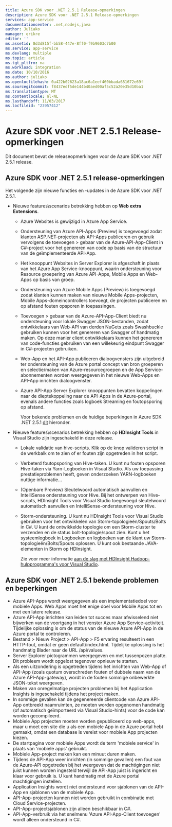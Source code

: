 ```yaml
---
title: Azure SDK voor .NET 2.5.1 Release-opmerkingen
description: Azure SDK voor .NET 2.5.1 Release-opmerkingen
services: app-service
documentationcenter: .net,nodejs,java
author: Juliako
manager: erikre
editor: ''
ms.assetid: 8d3d815f-bb58-447e-8ff0-f9b9603c7b00
ms.service: app-service
ms.devlang: multiple
ms.topic: article
ms.tgt_pltfrm: na
ms.workload: integration
ms.date: 10/10/2016
ms.author: juliako
ms.openlocfilehash: 0a422b02623a18ac6a1eef460bbada681672e69f
ms.sourcegitcommit: f8437edf5de144b40aed00af5c52a20e35d10ba1
ms.translationtype: MT
ms.contentlocale: nl-NL
ms.lasthandoff: 11/03/2017
ms.locfileid: "23957412"
---
```

# <a name="azure-sdk-for-net-251-release-notes"></a>Azure SDK voor .NET 2.5.1 Release-opmerkingen
Dit document bevat de releaseopmerkingen voor de Azure SDK voor .NET 2.5.1 release. 

## <a name="azure-sdk-for-net-251-release-notes"></a>Azure SDK voor .NET 2.5.1 release-opmerkingen
Het volgende zijn nieuwe functies en -updates in de Azure SDK voor .NET 2.5.1.

* Nieuwe features\scenarios betrekking hebben op **Web extra Extensions**. 
  
  * Azure Websites is gewijzigd in Azure App Service. 
  * Ondersteuning van Azure API-Apps (Preview) is toegevoegd zodat klanten ASP.NET-projecten als API-Apps publiceren en gebruik vervolgens de toevoegen > gebaar van de Azure-API-App-Client in C#-project voor het genereren van code op basis van de structuur van de geïmplementeerde API-App. 
  * Het knooppunt Websites in Server Explorer is afgeschaft in plaats van het Azure App Service-knooppunt, waarin ondersteuning voor Resource groepering van Azure API-Apps, Mobile Apps en Web-Apps op basis van groep.
  * Ondersteuning van Azure Mobile Apps (Preview) is toegevoegd zodat klanten kunnen maken van nieuwe Mobile Apps-projecten, Mobile Apps-domeincontrollers toevoegt, de projecten publiceren en op afstand fouten opsporen in toepassingen.
  * Toevoegen > gebaar van de Azure-API-App-Client biedt nu ondersteuning voor lokale Swagger JSON-bestanden, zodat ontwikkelaars van Web-API van derden NuGets zoals Swashbuckle gebruiken kunnen voor het genereren van Swagger of handmatig maken. Op deze manier client ontwikkelaars kunnen het genereren van code-functies gebruiken van een willekeurig eindpunt Swagger in C#-projecten gebruiken. 
  * Web-App en het API-App publiceren dialoogvensters zijn uitgebreid ter ondersteuning van de Azure portal concept van bron groeperen en selectie/maken van Azure-resourcegroepen en de App Service-abonnementen worden weergegeven in het nieuwe Web-Apps en API-App inrichten dialoogvenster. 
  * Azure API-App Server Explorer knooppunten bevatten koppelingen naar de dieptekoppeling naar de API-Apps in de Azure-portal, evenals andere functies zoals logboek Streaming en foutopsporing op afstand.
    
    Voor bekende problemen en de huidige beperkingen in Azure SDK .NET 2.5.1 [dit](app-service-release-notes.md#known_issues_2_5_1) hieronder.
* Nieuwe features\scenarios betrekking hebben op **HDInsight Tools** in Visual Studio zijn ingeschakeld in deze release. 
  
  * Lokale validatie van hive-scripts. Klik op de knop valideren script in de werkbalk om te zien of er fouten zijn opgetreden in het script. 
  * Verbeterd foutopsporing van Hive-taken. U kunt nu fouten opsporen Hive-taken via Yarn-Logboeken in Visual Studio. Als uw toepassing prestatieproblemen heeft, geven onderzoeken YARN-logboeken nuttige informatie...
  * (Openbare Preview) Sleutelwoord automatisch aanvullen en IntelliSense ondersteuning voor Hive. Bij het ontwerpen van Hive-scripts, HDInsight Tools voor Visual Studio toegevoegd sleutelwoord automatisch aanvullen en IntelliSense-ondersteuning voor Hive.
  * Storm-ondersteuning. U kunt nu HDInsight Tools voor Visual Studio gebruiken voor het ontwikkelen van Storm-topologieën/Spouts/Bolts in C#. U kunt de ontwikkelde topologie om een Storm-cluster te verzenden en de status bolt-topologie/spout zien. Kunt u het systeemlogboek in Logboeken en logboeken van de klant uw Storm-topologieën/Bolts/Spouts oplossen. U kunt ook bestaande JAVA-elementen in Storm op HDInsight.
    
    Zie voor meer informatie [aan de slag met HDInsight Hadoop-hulpprogramma's voor Visual Studio](../hdinsight/hadoop/apache-hadoop-visual-studio-tools-get-started.md).

## <a id="known_issues_2_5_1"></a>Azure SDK voor .NET 2.5.1 bekende problemen en beperkingen
* Azure API-Apps wordt weergegeven als een implementatiedoel voor mobiele Apps. Web Apps moet het enige doel voor Mobile Apps tot en met een latere release. 
* Azure API-App inrichten kan leiden tot succes maar afwisselend niet bijwerken van de voortgang in het venster Azure App Service-activiteit. Tijdelijke oplossing is om de status van de nieuwe Azure API-App in de Azure portal te controleren. 
* Bestand > Nieuw Project > API-App > F5 ervaring resulteert in een HTTP-fout, omdat er geen default/index.html. Tijdelijke oplossing is het handmatig Blader naar de URL /api/values. 
* Server Explorer pictogrammen weergegeven en met tussenpozen platte. Dit probleem wordt opgelost tegenover opnieuw te starten. 
* Als een uitzondering is opgetreden tijdens het inrichten van Web-App of API-App (zoals quotum overschreden fouten of dubbele naam van de Azure API-App-gateway), wordt in de fouten sommige onbewerkte JSON-tekst weergeven. 
* Maken van onregelmatige projecten problemen bij het Application Insights is ingeschakeld tijdens het project maken.
* In sommige gevallen kan de gegenereerde clientcode van Azure API-App ontbreekt naamruimten, ze moeten worden opgenomen handmatig (of automatisch geïmporteerd via Visual Studio-hints) voor de code kan worden gecompileerd. 
* Mobiele App projecten moeten worden gepubliceerd op web-apps, maar u moet een site die u als een mobiele App in de Azure portal hebt gemaakt, omdat een database is vereist voor mobiele App projecten kiezen. 
* De startpagina voor mobiele Apps wordt de term 'mobiele service' in plaats van 'mobiele apps' gebruikt. 
* Mobiele App-project maken kan een minuut duren maken. 
* Tijdens de API-App weer inrichten (in sommige gevallen) een fout van de Azure-API opgetreden bij het weergeven dat de machtigingen niet juist kunnen worden ingesteld terwijl de API-App juist is ingericht en klaar voor gebruik is. U kunt handmatig met de Azure portal machtigingen instellen.
* Application Insights wordt niet ondersteund voor sjablonen van de API-App en sjablonen van de mobiele App.
* API-App-projecten kunnen niet worden gebruikt in combinatie met Cloud Service-projecten.
* API-App-projectsjablonen zijn alleen beschikbaar in C#.
* API-App-verbruik via het snelmenu 'Azure API-App-Client toevoegen' wordt alleen ondersteund in C#.

